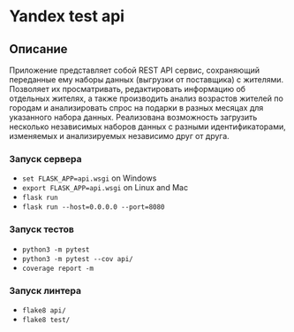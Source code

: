 # Yandex test api

## Описание
Приложение представляет собой REST API сервис, сохраняющий переданные ему наборы данных 
(выгрузки от поставщика) c жителями.
Позволяет их просматривать, редактировать информацию об отдельных жителях, 
а также производить анализ возрастов жителей по городам и 
анализировать спрос на подарки в разных месяцах для указанного набора данных.
Реализована возможность загрузить несколько независимых наборов
данных с разными идентификаторами, изменяемых
и анализируемых независимо друг от друга.


### Запуск сервера
* `set FLASK_APP=api.wsgi` on Windows
* `export FLASK_APP=api.wsgi` on Linux and Mac
* `flask run`
* `flask run --host=0.0.0.0 --port=8080`


### Запуск тестов
* `python3 -m pytest`
* `python3 -m pytest --cov api/`
* `coverage report -m`

### Запуск линтера
* `flake8 api/`
* `flake8 test/`
